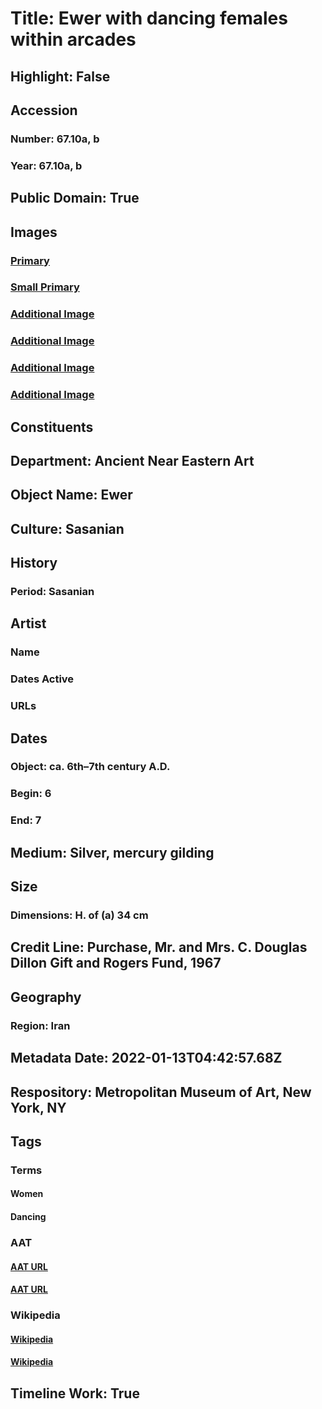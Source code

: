 # Title: Ewer with dancing females within arcades
## Highlight: False
## Accession
### Number: 67.10a, b
### Year: 67.10a, b
## Public Domain: True
## Images
### [Primary](https://images.metmuseum.org/CRDImages/an/original/DP247429.jpg)
### [Small Primary](https://images.metmuseum.org/CRDImages/an/web-large/DP247429.jpg)
### [Additional Image](https://images.metmuseum.org/CRDImages/an/original/DP-19365-001.jpg)
### [Additional Image](https://images.metmuseum.org/CRDImages/an/original/DP-19365-002.jpg)
### [Additional Image](https://images.metmuseum.org/CRDImages/an/original/DP-19365-004.jpg)
### [Additional Image](https://images.metmuseum.org/CRDImages/an/original/DP-19365-003.jpg)
## Constituents
## Department: Ancient Near Eastern Art
## Object Name: Ewer
## Culture: Sasanian
## History
### Period: Sasanian
## Artist
### Name
### Dates Active
### URLs
## Dates
### Object: ca. 6th–7th century A.D.
### Begin: 6
### End: 7
## Medium: Silver, mercury gilding
## Size
### Dimensions: H. of (a) 34 cm
## Credit Line: Purchase, Mr. and Mrs. C. Douglas Dillon Gift and Rogers Fund, 1967
## Geography
### Region: Iran
## Metadata Date: 2022-01-13T04:42:57.68Z
## Respository: Metropolitan Museum of Art, New York, NY
## Tags
### Terms
#### Women
#### Dancing
### AAT
#### [AAT URL](http://vocab.getty.edu/page/aat/300025943)
#### [AAT URL](http://vocab.getty.edu/page/aat/300389779)
### Wikipedia
#### [Wikipedia]()
#### [Wikipedia]()
## Timeline Work: True